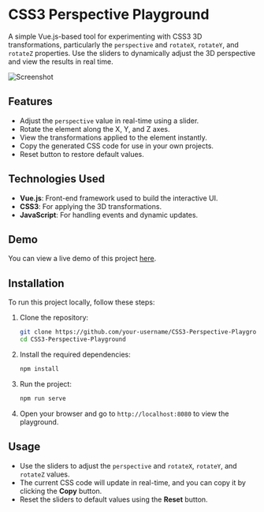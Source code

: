 # CSS3 Perspective Playground

A simple Vue.js-based tool for experimenting with CSS3 3D transformations, particularly the `perspective` and `rotateX`, `rotateY`, and `rotateZ` properties. Use the sliders to dynamically adjust the 3D perspective and view the results in real time.

![Screenshot](https://i.imgur.com/csG37Dh.png)

## Features

- Adjust the `perspective` value in real-time using a slider.
- Rotate the element along the X, Y, and Z axes.
- View the transformations applied to the element instantly.
- Copy the generated CSS code for use in your own projects.
- Reset button to restore default values.

## Technologies Used

- **Vue.js**: Front-end framework used to build the interactive UI.
- **CSS3**: For applying the 3D transformations.
- **JavaScript**: For handling events and dynamic updates.

## Demo

You can view a live demo of this project [here](https://rizwan-hasan.github.io/CSS3-Perspective-Playground/).

## Installation

To run this project locally, follow these steps:

1. Clone the repository:
    ```bash
    git clone https://github.com/your-username/CSS3-Perspective-Playground.git
    cd CSS3-Perspective-Playground
    ```

2. Install the required dependencies:
    ```bash
    npm install
    ```

3. Run the project:
    ```bash
    npm run serve
    ```

4. Open your browser and go to `http://localhost:8080` to view the playground.

## Usage

- Use the sliders to adjust the `perspective` and `rotateX`, `rotateY`, and `rotateZ` values.
- The current CSS code will update in real-time, and you can copy it by clicking the **Copy** button.
- Reset the sliders to default values using the **Reset** button.
